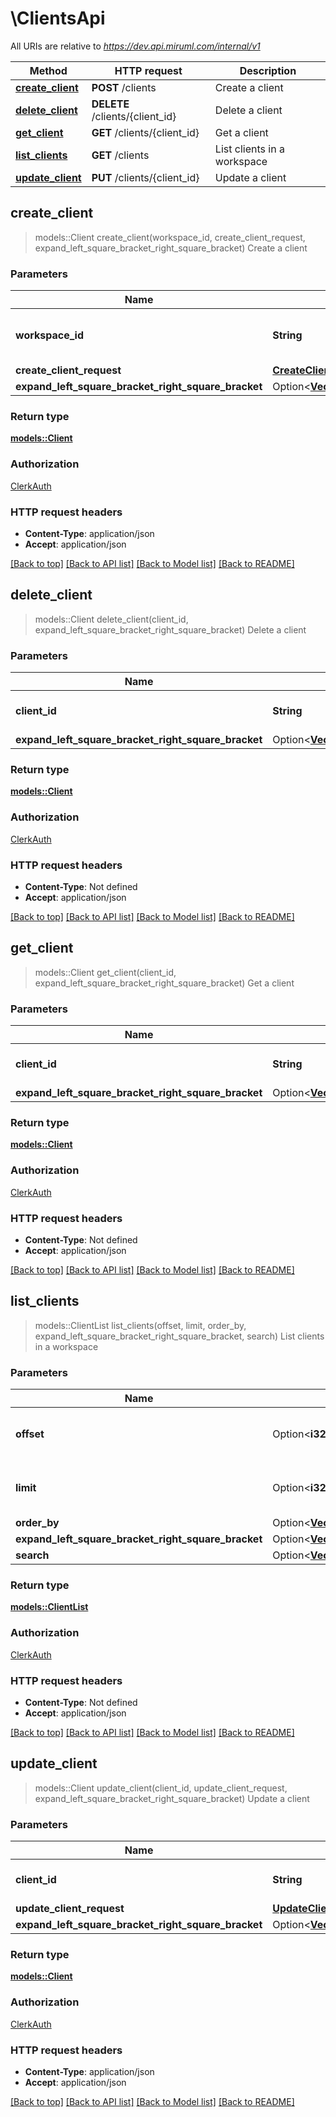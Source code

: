 # \ClientsApi

All URIs are relative to *https://dev.api.miruml.com/internal/v1*

Method | HTTP request | Description
------------- | ------------- | -------------
[**create_client**](ClientsApi.md#create_client) | **POST** /clients | Create a client
[**delete_client**](ClientsApi.md#delete_client) | **DELETE** /clients/{client_id} | Delete a client
[**get_client**](ClientsApi.md#get_client) | **GET** /clients/{client_id} | Get a client
[**list_clients**](ClientsApi.md#list_clients) | **GET** /clients | List clients in a workspace
[**update_client**](ClientsApi.md#update_client) | **PUT** /clients/{client_id} | Update a client



## create_client

> models::Client create_client(workspace_id, create_client_request, expand_left_square_bracket_right_square_bracket)
Create a client

### Parameters


Name | Type | Description  | Required | Notes
------------- | ------------- | ------------- | ------------- | -------------
**workspace_id** | **String** | The unique identifier of the workspace | [required] |
**create_client_request** | [**CreateClientRequest**](CreateClientRequest.md) |  | [required] |
**expand_left_square_bracket_right_square_bracket** | Option<[**Vec<models::ClientExpand>**](models::ClientExpand.md)> |  |  |

### Return type

[**models::Client**](Client.md)

### Authorization

[ClerkAuth](../README.md#ClerkAuth)

### HTTP request headers

- **Content-Type**: application/json
- **Accept**: application/json

[[Back to top]](#) [[Back to API list]](../README.md#documentation-for-api-endpoints) [[Back to Model list]](../README.md#documentation-for-models) [[Back to README]](../README.md)


## delete_client

> models::Client delete_client(client_id, expand_left_square_bracket_right_square_bracket)
Delete a client

### Parameters


Name | Type | Description  | Required | Notes
------------- | ------------- | ------------- | ------------- | -------------
**client_id** | **String** | The unique identifier of the client | [required] |
**expand_left_square_bracket_right_square_bracket** | Option<[**Vec<models::ClientExpand>**](models::ClientExpand.md)> |  |  |

### Return type

[**models::Client**](Client.md)

### Authorization

[ClerkAuth](../README.md#ClerkAuth)

### HTTP request headers

- **Content-Type**: Not defined
- **Accept**: application/json

[[Back to top]](#) [[Back to API list]](../README.md#documentation-for-api-endpoints) [[Back to Model list]](../README.md#documentation-for-models) [[Back to README]](../README.md)


## get_client

> models::Client get_client(client_id, expand_left_square_bracket_right_square_bracket)
Get a client

### Parameters


Name | Type | Description  | Required | Notes
------------- | ------------- | ------------- | ------------- | -------------
**client_id** | **String** | The unique identifier of the client | [required] |
**expand_left_square_bracket_right_square_bracket** | Option<[**Vec<models::ClientExpand>**](models::ClientExpand.md)> |  |  |

### Return type

[**models::Client**](Client.md)

### Authorization

[ClerkAuth](../README.md#ClerkAuth)

### HTTP request headers

- **Content-Type**: Not defined
- **Accept**: application/json

[[Back to top]](#) [[Back to API list]](../README.md#documentation-for-api-endpoints) [[Back to Model list]](../README.md#documentation-for-models) [[Back to README]](../README.md)


## list_clients

> models::ClientList list_clients(offset, limit, order_by, expand_left_square_bracket_right_square_bracket, search)
List clients in a workspace

### Parameters


Name | Type | Description  | Required | Notes
------------- | ------------- | ------------- | ------------- | -------------
**offset** | Option<**i32**> | The offset to begin returning results from |  |[default to 0]
**limit** | Option<**i32**> | The number of items to return |  |[default to 10]
**order_by** | Option<[**Vec<models::ClientOrderBy>**](models::ClientOrderBy.md)> |  |  |
**expand_left_square_bracket_right_square_bracket** | Option<[**Vec<models::ClientExpand>**](models::ClientExpand.md)> |  |  |
**search** | Option<[**Vec<models::ClientSearch>**](models::ClientSearch.md)> |  |  |

### Return type

[**models::ClientList**](ClientList.md)

### Authorization

[ClerkAuth](../README.md#ClerkAuth)

### HTTP request headers

- **Content-Type**: Not defined
- **Accept**: application/json

[[Back to top]](#) [[Back to API list]](../README.md#documentation-for-api-endpoints) [[Back to Model list]](../README.md#documentation-for-models) [[Back to README]](../README.md)


## update_client

> models::Client update_client(client_id, update_client_request, expand_left_square_bracket_right_square_bracket)
Update a client

### Parameters


Name | Type | Description  | Required | Notes
------------- | ------------- | ------------- | ------------- | -------------
**client_id** | **String** | The unique identifier of the client | [required] |
**update_client_request** | [**UpdateClientRequest**](UpdateClientRequest.md) |  | [required] |
**expand_left_square_bracket_right_square_bracket** | Option<[**Vec<models::ClientExpand>**](models::ClientExpand.md)> |  |  |

### Return type

[**models::Client**](Client.md)

### Authorization

[ClerkAuth](../README.md#ClerkAuth)

### HTTP request headers

- **Content-Type**: application/json
- **Accept**: application/json

[[Back to top]](#) [[Back to API list]](../README.md#documentation-for-api-endpoints) [[Back to Model list]](../README.md#documentation-for-models) [[Back to README]](../README.md)

